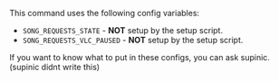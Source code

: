This command uses the following config variables:

- `SONG_REQUESTS_STATE` - **NOT** setup by the setup script.
- `SONG_REQUESTS_VLC_PAUSED` - **NOT** setup by the setup script.

If you want to know what to put in these configs, 
you can ask supinic. (supinic didnt write this)